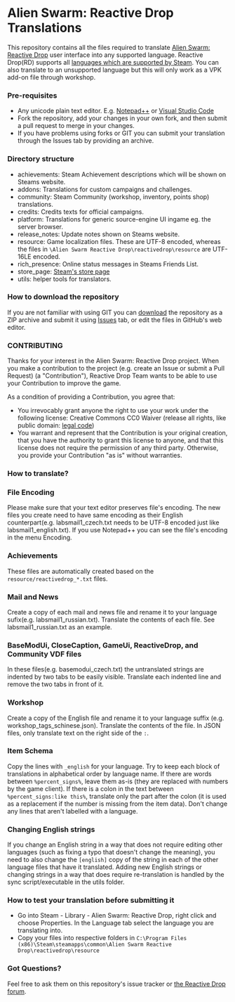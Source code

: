 # Alien Swarm: Reactive Drop Translations

This repository contains all the files required to translate [Alien Swarm: Reactive Drop](https://store.steampowered.com/app/563560/) user interface into any supported language. Reactive Drop(RD) supports all [languages which are supported by Steam](https://partner.steamgames.com/doc/store/localization#supported_languages). You can also translate to an unsupported language but this will only work as a VPK add-on file through workshop.

### Pre-requisites

- Any unicode plain text editor. E.g. [Notepad++](https://notepad-plus-plus.org/) or [Visual Studio Code](https://code.visualstudio.com/)
- Fork the repository, add your changes in your own fork, and then submit a pull request to merge in your changes.
- If you have problems using forks or GIT you can submit your translation through the Issues tab by providing an archive.

### Directory structure

- achievements: Steam Achievement descriptions which will be shown on Steams website.
- addons: Translations for custom campaigns and challenges.
- community: Steam Community (workshop, inventory, points shop) translations.
- credits: Credits texts for official campaigns.
- platform: Translations for generic source-engine UI ingame eg. the server browser.
- release_notes: Update notes shown on Steams website.
- resource: Game localization files. These are UTF-8 encoded, whereas the files in `\Alien Swarm Reactive Drop\reactivedrop\resource` are UTF-16LE encoded.
- rich_presence: Online status messages in Steams Friends List.
- store_page: [Steam's store page](https://store.steampowered.com/app/563560/)
- utils: helper tools for translators.

### How to download the repository

If you are not familiar with using GIT you can [download](https://github.com/ReactiveDrop/reactivedrop_translations/archive/refs/heads/master.zip) the repository as a ZIP archive and submit it using [Issues](https://github.com/ReactiveDrop/reactivedrop_translations/issues) tab, or edit the files in GitHub's web editor.

### CONTRIBUTING

Thanks for your interest in the Alien Swarm: Reactive Drop project. When you make a
contribution to the project (e.g. create an Issue or submit a Pull Request)
(a "Contribution"), Reactive Drop Team wants to be able to use your Contribution to improve
the game.

As a condition of providing a Contribution, you agree that:

- You irrevocably grant anyone the right to use your work under the following license: Creative Commons CC0 Waiver (release all rights, like public domain: [legal code](https://creativecommons.org/publicdomain/zero/1.0/))
- You warrant and represent that the Contribution is your original creation, that you have the authority to grant this license to anyone, and that this license does not require the permission of any third party. Otherwise, you provide your Contribution "as is" without warranties.

### How to translate?

### File Encoding

Please make sure that your text editor preserves file's encoding. The new files you create need to have same encoding as their English counterpart(e.g. labsmail1_czech.txt needs to be UTF-8 encoded just like labsmail1_english.txt). If you use Notepad++ you can see the file's encoding in the menu Encoding.

### Achievements

These files are automatically created based on the `resource/reactivedrop_*.txt` files.

### Mail and News

Create a copy of each mail and news file and rename it to your language sufix(e.g. labsmail1_russian.txt). Translate the contents of each file. See labsmail1_russian.txt as an example.

### BaseModUi, CloseCaption, GameUi, ReactiveDrop, and Community VDF files

In these files(e.g. basemodui_czech.txt) the untranslated strings are indented by two tabs to be easily visible. Translate each indented line and remove the two tabs in front of it.

### Workshop

Create a copy of the English file and rename it to your language suffix (e.g. workshop_tags_schinese.json). Translate the contents of the file. In JSON files, only translate text on the right side of the `:`.

### Item Schema

Copy the lines with `_english` for your language. Try to keep each block of translations in alphabetical order by language name. If there are words between `%percent_signs%`, leave them as-is (they are replaced with numbers by the game client). If there is a colon in the text between `%percent_signs:like this%`, translate only the part after the colon (it is used as a replacement if the number is missing from the item data). Don't change any lines that aren't labelled with a language.

### Changing English strings

If you change an English string in a way that does not require editing other languages (such as fixing a typo that doesn't change the meaning), you need to also change the `[english]` copy of the string in each of the other language files that have it translated. Adding new English strings or changing strings in a way that does require re-translation is handled by the sync script/executable in the utils folder.

### How to test your translation before submitting it

- Go into Steam - Library - Alien Swarm: Reactive Drop, right click and choose Properties. In the Language tab select the language you are translating into.
- Copy your files into respective folders in `C:\Program Files (x86)\Steam\steamapps\common\Alien Swarm Reactive Drop\reactivedrop\resource`

### Got Questions?

Feel free to ask them on this repository's issue tracker or [the Reactive Drop forum](https://steamcommunity.com/app/563560/discussions/1/).
